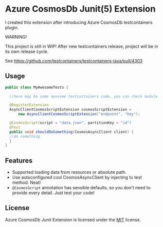 # Azure CosmosDb Junit(5) Extension

I created this extension after introducing Azure CosmosDb testcontainers plugin.

WARNING!

This project is still in WIP! After new testcontainers release, project will be in its own release cycle.

See https://github.com/testcontainers/testcontainers-java/pull/4303

## Usage
````java
public class MyAwesomeTests {
  
  //here may be some awesome testcontainers code, you can check module tests!

  @RegisterExtension
  AsyncClientCosmosScriptExtension cosmosScriptExtension =
      new AsyncClientCosmosScriptExtension("endpoint", "key");

  @CosmosScript(script = "data.json", partitionKey = "id")
  @Test
  public void shouldDoSomething(CosmosAsyncClient client) {
  //do something
  }
}
````
## Features

- Supported loading data from resources or absolute path.
- Use autoconfigured cool CosmosAsyncClient by injecting to test method. Neat!
- `@CosmosScript` annotation has sensible defaults, so you don't need to provide every detail. Just test your code!

## License
Azure CosmosDb Junit Extension is licensed under the [MIT](/LICENSE.md) license.
